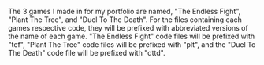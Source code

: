 The 3 games I made in for my portfolio are named, "The Endless Fight", "Plant The Tree", and "Duel To The Death".
For the files containing each games respective code, they will be prefixed with abbreviated versions of the name of each game. 
"The Endless Fight" code files will be prefixed with "tef", "Plant The Tree" code files will be prefixed with "plt",
and the "Duel To The Death" code file will be prefixed with "dttd".
